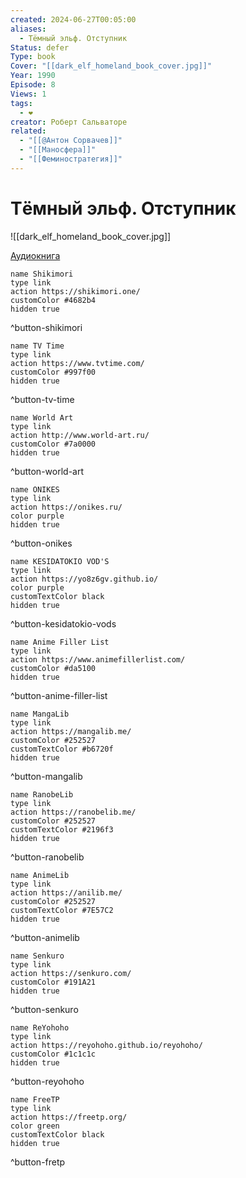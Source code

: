 ```yaml
---
created: 2024-06-27T00:05:00
aliases:
  - Тëмный эльф. Отступник
Status: defer
Type: book
Cover: "[[dark_elf_homeland_book_cover.jpg]]"
Year: 1990
Episode: 8
Views: 1
tags:
  - ❤
creator: Роберт Сальваторе
related:
  - "[[@Антон Сорвачев]]"
  - "[[Маносфера]]"
  - "[[Феминостратегия]]"
---
```


# Тëмный эльф. Отступник

![[dark_elf_homeland_book_cover.jpg]]

[Аудиокнига](https://youtube.com/playlist?list=PLzhKUtFtOoNqhBr3ywyNtNi1HjIo6CUSH&si=HAk9_wQZg_NtGK9U)


```button
name Shikimori
type link
action https://shikimori.one/
customColor #4682b4
hidden true
```
^button-shikimori

```button
name TV Time
type link
action https://www.tvtime.com/
customColor #997f00
hidden true
```
^button-tv-time

```button
name World Art
type link
action http://www.world-art.ru/
customColor #7a0000
hidden true
```
^button-world-art

```button
name ONIKES
type link
action https://onikes.ru/
color purple
hidden true
```
^button-onikes

```button
name KESIDATOKIO VOD'S
type link
action https://yo8z6gv.github.io/
color purple
customTextColor black
hidden true
```
^button-kesidatokio-vods

```button
name Anime Filler List
type link
action https://www.animefillerlist.com/
customColor #da5100
hidden true
```
^button-anime-filler-list

```button
name MangaLib
type link
action https://mangalib.me/
customColor #252527
customTextColor #b6720f
hidden true
```
^button-mangalib

```button
name RanobeLib
type link
action https://ranobelib.me/
customColor #252527
customTextColor #2196f3
hidden true
```
^button-ranobelib

```button
name AnimeLib
type link
action https://anilib.me/
customColor #252527
customTextColor #7E57C2
hidden true
```
^button-animelib

```button
name Senkuro
type link
action https://senkuro.com/
customColor #191A21
hidden true
```
^button-senkuro

```button
name ReYohoho
type link
action https://reyohoho.github.io/reyohoho/
customColor #1c1c1c
hidden true
```
^button-reyohoho

```button
name FreeTP
type link
action https://freetp.org/
color green
customTextColor black
hidden true
```
^button-fretp
